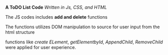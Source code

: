 **A ToDO List Code**
*Written in Js, CSS, and HTML*

The JS codes includes **add and delete** functions

The functions utilizes DOM manipulation to source for user input from the html structure

functions like *create ELement*, *getElementbyId*, *AppendChild*, *RemoveChild* were applied for user experience.

